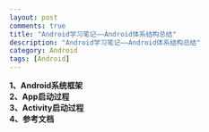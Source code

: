 ```yaml
---
layout: post
comments: true
title: "Android学习笔记——Android体系结构总结"
description: "Android学习笔记——Android体系结构总结"
category: Android
tags: [Android]
---
```


**1、Android系统框架**    
**2、App启动过程**     
**3、Activity启动过程**     
**4、参考文档**

<!--more-->